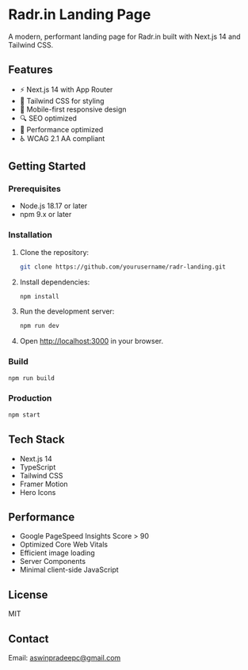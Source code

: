 # Radr.in Landing Page

A modern, performant landing page for Radr.in built with Next.js 14 and Tailwind CSS.

## Features

- ⚡️ Next.js 14 with App Router
- 🎨 Tailwind CSS for styling
- 📱 Mobile-first responsive design
- 🔍 SEO optimized
- 🚀 Performance optimized
- ♿️ WCAG 2.1 AA compliant

## Getting Started

### Prerequisites

- Node.js 18.17 or later
- npm 9.x or later

### Installation

1. Clone the repository:
   ```bash
   git clone https://github.com/yourusername/radr-landing.git
   ```

2. Install dependencies:
   ```bash
   npm install
   ```

3. Run the development server:
   ```bash
   npm run dev
   ```

4. Open [http://localhost:3000](http://localhost:3000) in your browser.

### Build

```bash
npm run build
```

### Production

```bash
npm start
```

## Tech Stack

- Next.js 14
- TypeScript
- Tailwind CSS
- Framer Motion
- Hero Icons

## Performance

- Google PageSpeed Insights Score > 90
- Optimized Core Web Vitals
- Efficient image loading
- Server Components
- Minimal client-side JavaScript

## License

MIT

## Contact

Email: aswinpradeepc@gmail.com
